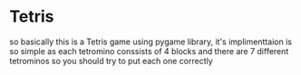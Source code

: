 # Tetris
so basically this is a Tetris game using pygame library, it's implimenttaion is so simple as each tetromino conssists of 4 blocks and there are 7 different tetrominos so you should try to put each one correctly
